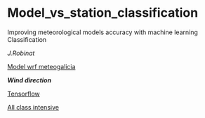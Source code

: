 # Model_vs_station_classification


Improving meteorological models accuracy with machine learning Classification

*J.Robinat*

[Model wrf meteogalicia](http://mapas.intecmar.gal/plancamgal/)

***Wind direction***



[Tensorflow](https://github.com/granantuin/model_vs_data_label/blob/master/tensorflow_label.ipynb)

[All class intensive](https://github.com/granantuin/model_vs_data_label/blob/master/all_class.ipynb)


